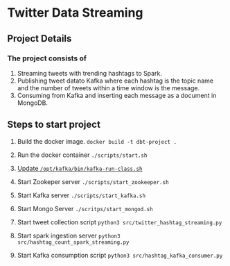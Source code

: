 # Twitter Data Streaming


## Project Details

### The project consists of

1. Streaming tweets with trending hashtags to Spark. 
2. Publishing tweet datato Kafka where each hashtag is the topic name and the number of tweets within a time window is the message. 
3. Consuming from Kafka and inserting each message as a document in MongoDB.

## Steps to start project

1. Build the docker image.
`docker build -t dbt-project .`

2. Run the docker container
`./scripts/start.sh`

3. [Update `/opt/kafka/bin/kafka-run-class.sh`](https://stackoverflow.com/questions/50513744/apache-kafka-2-12-1-1-0-not-working-with-jdk-10-0-1)

4. Start Zookeper server `./scripts/start_zookeeper.sh`
5. Start Kafka server `./scripts/start_kafka.sh`
6. Start Mongo Server `./scritps/start_mongod.sh`
7. Start tweet collection script `python3 src/twitter_hashtag_streaming.py`
8. Start spark ingestion server `python3 src/hashtag_count_spark_streaming.py`
9. Start Kafka consumption script `python3 src/hashtag_kafka_consumer.py`